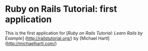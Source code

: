 # Ruby on Rails Tutorial: first application

This is the first application for 
[*Ruby on Rails Tutorial: Learn Rails by Example*] (http://railstutorial.org/) by
[Michael Hartl] (http://michaelhartl.com/)


